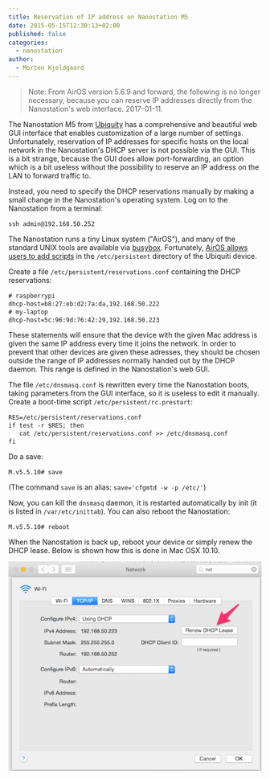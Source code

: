 ```yaml
---
title: Reservation of IP address on Nanostation M5
date: 2015-05-15T12:30:13+02:00
published: false
categories:
  - nanostation
author:
  - Morten Kjeldgaard
---
```


> Note: From AirOS version 5.6.9 and forward, the following is no
> longer necessary, because you can reserve IP addresses directly from
> the Nanostation's web interface. 2017-01-11.

The Nanostation M5 from [Ubiquity](https://www.ubnt.com/) has a
comprehensive and beautiful web GUI interface that enables
customization of a large number of settings. Unfortunately,
reservation of IP addresses for specific hosts on the local network in
the Nanostation's DHCP server is not possible via the GUI. This is a
bit strange, because the GUI does allow port-forwarding, an option
which is a bit useless without the possibility to reserve an IP
address on the LAN to forward traffic to.

Instead, you need to specify the DHCP reservations manually by making
a small change in the Nanostation's operating system. Log on to the
Nanostation from a terminal:

    ssh admin@192.168.50.252

The Nanostation runs a tiny Linux system ("AirOS"), and many of the
standard UNIX tools are available
via [busybox](http://www.busybox.net).
Fortunately,
[AirOS allows users to add scripts](http://wiki.ubnt.com/Manual_Routes) in
the `/etc/persistent` directory of the Ubiquiti device.

Create a file `/etc/persistent/reservations.conf` containing the
DHCP reservations:

    # raspberrypi
    dhcp-host=b8:27:eb:d2:7a:da,192.168.50.222
    # my-laptop
    dhcp-host=5c:96:9d:76:42:29,192.168.50.223

These statements will ensure that the device with the given Mac
address is given the same IP address every time it joins the network.
In order to prevent that other devices are given these adresses, they
should be chosen outside the range of IP addresses normally handed out
by the DHCP daemon. This range is defined in the Nanostation's web
GUI.

The file `/etc/dnsmasq.conf` is rewritten every time the Nanostation
boots, taking parameters from the GUI interface, so it is useless to
edit it manually. Create a boot-time script
`/etc/persistent/rc.prestart`:

    RES=/etc/persistent/reservations.conf
    if test -r $RES; then
       cat /etc/persistent/reservations.conf >> /etc/dnsmasq.conf
    fi

Do a save:

    M.v5.5.10# save

(The command `save` is an alias: `save='cfgmtd -w -p /etc/'`)

Now, you can kill the `dnsmasq` daemon, it is restarted automatically
by init (it is listed in `/var/etc/inittab`). You can also reboot the
Nanostation:

    M.v5.5.10# reboot

When the Nanostation is back up, reboot your device or simply renew
the DHCP lease. Below is shown how this is done in Mac OSX 10.10.

![Renew DHCP lease, Mac OS X 10.10](/posts/nanostation/2015-05-15-renew-lease.png)
